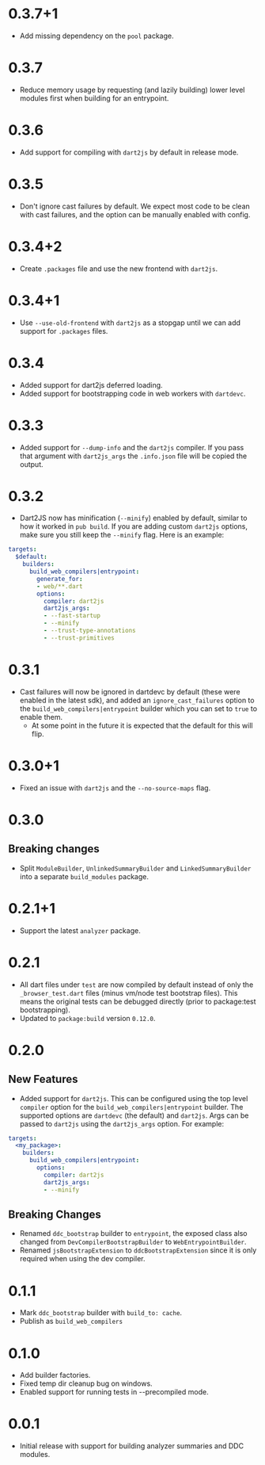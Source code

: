 # 0.3.7+1

- Add missing dependency on the `pool` package.

# 0.3.7

- Reduce memory usage by requesting (and lazily building) lower level modules
  first when building for an entrypoint.

# 0.3.6

- Add support for compiling with `dart2js` by default in release mode.

# 0.3.5

- Don't ignore cast failures by default. We expect most code to be clean with
  cast failures, and the option can be manually enabled with config.

# 0.3.4+2

- Create `.packages` file and use the new frontend with `dart2js`.

# 0.3.4+1

- Use `--use-old-frontend` with `dart2js` as a stopgap until we can add support
  for `.packages` files.

# 0.3.4

- Added support for dart2js deferred loading.
- Added support for bootstrapping code in web workers with `dartdevc`.

# 0.3.3

- Added support for `--dump-info` and the `dart2js` compiler. If you pass that
  argument with `dart2js_args` the `.info.json` file will be copied the output.

# 0.3.2

- Dart2JS now has minification (`--minify`) enabled by default, similar to how
  it worked in `pub build`. If you are adding custom `dart2js` options, make
  sure you still keep the `--minify` flag. Here is an example:

```yaml
targets:
  $default:
    builders:
      build_web_compilers|entrypoint:
        generate_for:
        - web/**.dart
        options:
          compiler: dart2js
          dart2js_args:
          - --fast-startup
          - --minify
          - --trust-type-annotations
          - --trust-primitives
```

# 0.3.1

- Cast failures will now be ignored in dartdevc by default (these were enabled
  in the latest sdk), and added an `ignore_cast_failures` option to the
  `build_web_compilers|entrypoint` builder which you can set to `true` to enable
  them.
  - At some point in the future it is expected that the default for this will
    flip.

# 0.3.0+1

- Fixed an issue with `dart2js` and the `--no-source-maps` flag.

# 0.3.0

## Breaking changes

- Split `ModuleBuilder`, `UnlinkedSummaryBuilder` and `LinkedSummaryBuilder`
  into a separate `build_modules` package.

# 0.2.1+1

- Support the latest `analyzer` package.

# 0.2.1

- All dart files under `test` are now compiled by default instead of only the
  `_browser_test.dart` files (minus vm/node test bootstrap files). This means
  the original tests can be debugged directly (prior to package:test
  bootstrapping).
- Updated to `package:build` version `0.12.0`.

# 0.2.0

## New Features

- Added support for `dart2js`. This can be configured using the top level
  `compiler` option for the `build_web_compilers|entrypoint` builder. The
  supported options are `dartdevc` (the default) and `dart2js`. Args can be
  passed to `dart2js` using the `dart2js_args` option. For example:

```yaml
targets:
  <my_package>:
    builders:
      build_web_compilers|entrypoint:
        options:
          compiler: dart2js
          dart2js_args:
          - --minify
```

## Breaking Changes

- Renamed `ddc_bootstrap` builder to `entrypoint`, the exposed class also
  changed from `DevCompilerBootstrapBuilder` to `WebEntrypointBuilder`.
- Renamed `jsBootstrapExtension` to `ddcBootstrapExtension` since it is only
  required when using the dev compiler.

# 0.1.1

- Mark `ddc_bootstrap` builder with `build_to: cache`.
- Publish as `build_web_compilers`

# 0.1.0

- Add builder factories.
- Fixed temp dir cleanup bug on windows.
- Enabled support for running tests in --precompiled mode.

# 0.0.1

- Initial release with support for building analyzer summaries and DDC modules.
